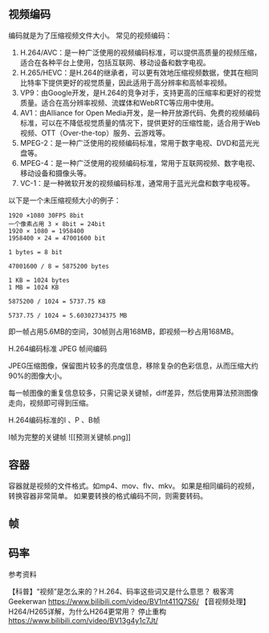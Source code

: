 
## 视频编码
编码就是为了压缩视频文件大小。
常见的视频编码：
1.  H.264/AVC：是一种广泛使用的视频编码标准，可以提供高质量的视频压缩，适合在各种平台上使用，包括互联网、移动设备和数字电视。
2.  H.265/HEVC：是H.264的继承者，可以更有效地压缩视频数据，使其在相同比特率下提供更好的视觉质量，因此适用于高分辨率和高帧率视频。
3.  VP9：由Google开发，是H.264的竞争对手，支持更高的压缩率和更好的视觉质量。适合在高分辨率视频、流媒体和WebRTC等应用中使用。
4.  AV1：由Alliance for Open Media开发，是一种开放源代码、免费的视频编码标准，可以在不降低视觉质量的情况下，提供更好的压缩性能，适合用于Web视频、OTT（Over-the-top）服务、云游戏等。
5.  MPEG-2：是一种广泛使用的视频编码标准，常用于数字电视、DVD和蓝光光盘等。
6.  MPEG-4：是一种广泛使用的视频编码标准，常用于互联网视频、数字电视、移动设备和摄像头等。
7.  VC-1：是一种微软开发的视频编码标准，通常用于蓝光光盘和数字电视等。


以下是一个未压缩视频大小的例子：
```
1920 ×1080 30FPS 8bit 
一个像素占用 3 × 8bit = 24bit
1920 × 1080 = 1958400
1958400 × 24 = 47001600 bit

1 bytes = 8 bit

47001600 / 8 = 5875200 bytes

1 KB = 1024 bytes
1 MB = 1024 KB

5875200 / 1024 = 5737.75 KB

5737.75 / 1024 = 5.60302734375 MB
```

即一帧占用5.6MB的空间，30帧则占用168MB，即视频一秒占用168MB。


H.264编码标准
JPEG 帧间编码

JPEG压缩图像，保留图片较多的亮度信息，移除复杂的色彩信息，从而压缩大约90%的图像大小。

每一帧图像的重复信息较多，只需记录关键帧，diff差异，然后使用算法预测图像走向，视频即可得到压缩。

H.264编码标准的I 、P 、B帧

I帧为完整的关键帧
![[预测关键帧.png]]




## 容器
容器就是视频的文件格式。如mp4、mov、flv、mkv。
如果是相同编码的视频，转换容器非常简单。
如果要转换的格式编码不同，则需要转码。



## 帧


## 码率






参考资料

【科普】“视频”是怎么来的？H.264、码率这些词又是什么意思？
极客湾Geekerwan
https://www.bilibili.com/video/BV1nt411Q7S6/
【音视频处理】H264/H265详解，为什么H264更常用？
停止重构
https://www.bilibili.com/video/BV13g4y1c7Jt/


